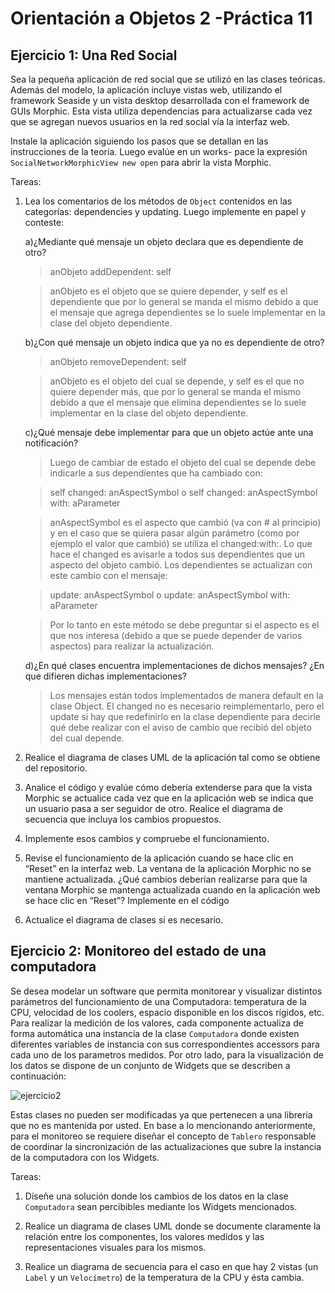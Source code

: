 
Orientación a Objetos 2 -Práctica 11
====================================



Ejercicio 1: Una Red Social
-------------------------------------

Sea la pequeña aplicación de red social que se utilizó en las clases teóricas. Además del modelo, la aplicación incluye vistas web, utilizando el framework Seaside y un vista desktop desarrollada con el framework de GUIs Morphic. Esta vista utiliza dependencias para actualizarse cada vez que se agregan nuevos usuarios en la red social vía la interfaz web.

Instale la aplicación siguiendo los pasos que se detallan en las instrucciones de la teoría. Luego evalúe en un works-
pace la expresión ```SocialNetworkMorphicView new open``` para abrir la vista Morphic.

Tareas:


  1. Lea los comentarios de los métodos de ```Object``` contenidos en las categorías: dependencies y updating. Luego implemente en papel y conteste:
  
      a)¿Mediante qué mensaje un objeto declara que es dependiente de otro?
      
      > anObjeto addDependent: self

      > anObjeto es el objeto que se quiere depender, y self es el dependiente que por lo general se manda el     mismo debido a que el mensaje que agrega dependientes se lo suele implementar en la clase del objeto dependiente. 
    
      b)¿Con qué mensaje un objeto indica que ya no es dependiente de otro?
      
      > anObjeto removeDependent: self

      > anObjeto es el objeto del cual se depende, y self es el que no quiere depender más, que por lo general se manda el mismo debido a que el mensaje que elimina dependientes se lo suele implementar en la clase del objeto dependiente. 
    
      c)¿Qué mensaje debe implementar para que un objeto actúe ante una notificación?
      
      > Luego de cambiar de estado el objeto del cual se depende debe indicarle a sus dependientes que ha   cambiado con:

      > self changed: anAspectSymbol
      > o
      > self changed: anAspectSymbol with: aParameter

      > anAspectSymbol es el aspecto que cambió (va con # al principio) y en el caso que se quiera pasar algún parámetro (como por ejemplo el valor que cambió) se utiliza el changed:with:.
Lo que hace el changed es avisarle a todos sus dependientes que un aspecto del objeto cambió. Los dependientes se actualizan con este cambio con el mensaje:

      > update: anAspectSymbol
      > o
      > update: anAspectSymbol with: aParameter

      > Por lo tanto en este método se debe preguntar si el aspecto es el que nos interesa (debido a que se puede depender de varios aspectos) para realizar la actualización.
    
      d)¿En qué clases encuentra implementaciones de dichos mensajes? ¿En que difieren dichas implementaciones?
  
      > Los mensajes están todos implementados de manera default en la clase Object. El changed no es necesario reimplementarlo, pero el update si hay que redefinirlo en la clase dependiente para decirle qué debe realizar con el aviso de cambio que recibió del objeto del cual depende.
    
  2. Realice el diagrama de clases UML de la aplicación tal como se obtiene del repositorio.
  

  3. Analice el código y evalúe cómo debería extenderse para que la vista Morphic se actualice cada vez que en
la aplicación web se indica que un usuario pasa a ser seguidor de otro. Realice el diagrama de secuencia que incluya los cambios propuestos.


  4. Implemente esos cambios y compruebe el funcionamiento.
  

  5. Revise el funcionamiento de la aplicación cuando se hace clic en “Reset” en la interfaz web. La ventana de la
aplicación Morphic no se mantiene actualizada. ¿Qué cambios deberían realizarse para que la ventana Morphic
se mantenga actualizada cuando en la aplicación web se hace clic en “Reset”? Implemente en el código


  6. Actualice el diagrama de clases si es necesario.




Ejercicio 2: Monitoreo del estado de una computadora
-------------------------------------


Se desea modelar un software que permita monitorear y visualizar distintos parámetros del funcionamiento de
una Computadora: temperatura de la CPU, velocidad de los coolers, espacio disponible en los discos rígidos, etc.
Para realizar la medición de los valores, cada componente actualiza de forma automática una instancia de la clase
```Computadora``` donde existen diferentes variables de instancia con sus correspondientes accessors para cada uno de los parametros medidos. Por otro lado, para la visualización de los datos se dispone de un conjunto de Widgets que se describen a continuación:

![ejercicio2](img/p11/ejer2.png)

Estas clases no pueden ser modificadas ya que pertenecen a una libreria que no es mantenida por usted.
En base a lo mencionando anteriormente, para el monitoreo se requiere diseñar el concepto de ```Tablero``` responsable de coordinar la sincronización de las actualizaciones que subre la instancia de la computadora con los Widgets.

Tareas:


1. Diseñe una solución donde los cambios de los datos en la clase ```Computadora``` sean percibibles mediante los
Widgets mencionados.

2. Realice un diagrama de clases UML donde se documente claramente la relación entre los componentes, los
valores medidos y las representaciones visuales para los mismos.

3. Realice un diagrama de secuencia para el caso en que hay 2 vistas (un ```Label``` y un ```Velocímetro```) de la
temperatura de la CPU y ésta cambia.


